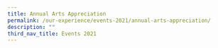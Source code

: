 ```yaml
---
title: Annual Arts Appreciation
permalink: /our-experience/events-2021/annual-arts-appreciation/
description: ""
third_nav_title: Events 2021
---
```

